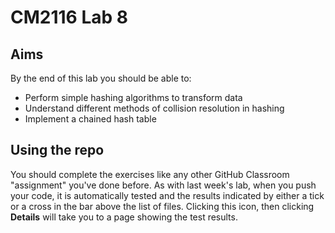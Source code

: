 # CM2116 Lab 8

## Aims

By the end of this lab you should be able to:

* Perform simple hashing algorithms to transform data
* Understand different methods of collision resolution in hashing
* Implement a chained hash table

## Using the repo

You should complete the exercises like any other GitHub Classroom "assignment" you've done before. As with last week's lab, when you push your code, it is automatically tested and the results indicated by either a tick or a cross in the bar above the list of files. Clicking this icon, then clicking **Details** will take you to a page showing the test results.
